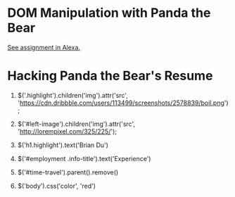 # DOM Manipulation with Panda the Bear
[See assignment in Alexa.](https://alexa.bitmaker.co/cohorts/67/assignments/2051/latest)


# Hacking Panda the Bear's Resume

1. $('.highlight').children('img').attr('src', 'https://cdn.dribbble.com/users/113499/screenshots/2578839/boil.png');

1. $('#left-image').children('img').attr('src', 'http://lorempixel.com/325/225/');

2. $('h1.highlight').text('Brian Du')

3. $('#employment .info-title').text('Experience')

4. $('#time-travel').parent().remove()

5. $('body').css('color', 'red')
